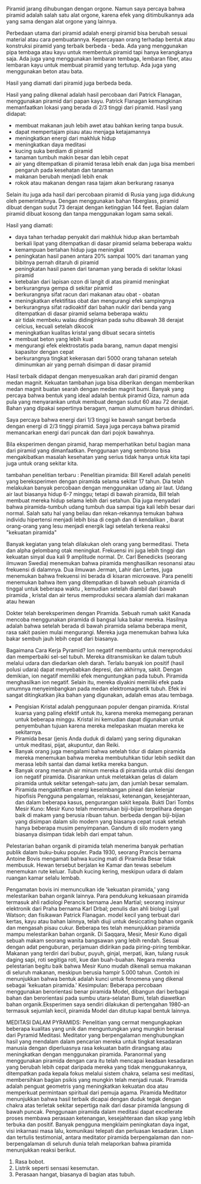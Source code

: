 Piramid jarang dihubungan dengan orgone. Namun saya percaya bahwa piramid adalah salah satu alat orgone, karena efek yang ditimbulkannya ada yang sama dengan alat orgone yang lainnya.

Perbedaan utama dari piramid adalah energi piramid bisa berubah sesuai material atau cara pembuatannya. Kepercayaan orang terhadap bentuk atau konstruksi piramid yang terbaik berbeda - beda. Ada yang menggunakan pipa tembaga atau kayu untuk membentuk piramid tapi hanya kerangkanya saja. Ada juga yang menggunakan lembaran tembaga, lembaran fiber, atau lembaran kayu untuk membuat piramid yang tertutup. Ada juga yang menggunakan beton atau bata.

Hasil yang diamati dari piramid juga berbeda beda.

Hasil yang paling dikenal adalah hasil percobaan dari Patrick Flanagan, menggunakan piramid dari papan kayu. Patrick Flanagan kemungkinan memanfaatkan lokasi yang berada di 2/3 tinggi dari piramid. Hasil yang didapat:
- membuat makanan jauh lebih awet atau bahkan kering tanpa busuk.
- dapat mempertajam pisau atau menjaga ketajamannya
- meningkatkan energi dari makhluk hidup
- meningkatkan daya meditasi
- kucing suka berdiam di piramid
- tanaman tumbuh makin besar dan lebih cepat
- air yang ditempatkan di piramid terasa lebih enak dan juga bisa memberi pengaruh pada kesehatan dan tanaman
- makanan berubah menjadi lebih enak
- rokok atau makanan dengan rasa tajam akan berkurang rasanya


Selain itu juga ada hasil dari percobaan piramid di Rusia yang juga didukung oleh pemerintahnya. Dengan menggunakan bahan fiberglass, piramid dibuat dengan sudut 73 derajat dengan ketinggian 144 feet. Bagian dalam piramid dibuat kosong dan tanpa menggunakan logam sama sekali.

Hasil yang diamati:
- daya tahan terhadap penyakit dari makhluk hidup akan bertambah berkali lipat yang ditempatkan di dasar piramid selama beberapa waktu
- kemampuan bertahan hidup juga meningkat
- peningkatan hasil panen antara 20% sampai 100% dari tanaman yang bibitnya pernah ditaruh di piramid
- peningkatan hasil panen dari tanaman yang berada di sekitar lokasi piramid
- ketebalan dari lapisan ozon di langit di atas piramid meningkat
- berkurangnya gempa di sekitar piramid
- berkurangnya sifat racun dari makanan atau obat - obatan
- meningkatkan efektifitas obat dan mengurangi efek sampingnya
- berkurangnya sifat radioaktif dari bahan nuklir dari benda yang ditempatkan di dasar piramid selama beberapa waktu
- air tidak membeku walau didinginkan pada suhu dibawah 38 derajat celcius, kecuali setelah dikocok
- meningkatkan kualitas kristal yang dibuat secara sintetis
- membuat beton yang lebih kuat
- mengurangi efek elektrostatis pada barang, namun dapat mengisi kapasitor dengan cepat
- berkurangnya tingkat kekerasan dari 5000 orang tahanan setelah diminumkan air yang pernah disimpan di dasar piramid


Hasil terbaik didapat dengan menyesuaikan arah dari piramid dengan medan magnit. Kekuatan tambahan juga bisa diberikan dengan memberikan medan magnit buatan searah dengan medan magnit bumi. Banyak yang percaya bahwa bentuk yang ideal adalah bentuk piramid Giza, namun ada pula yang menyarankan untuk membuat dengan sudut 60 atau 72 derajat. Bahan yang dipakai sepertinya beragam, namun alumunium harus dihindari.

Saya percaya bahwa energi dari 1/3 tinggi ke bawah sangat berbeda dengan energi di 2/3 tinggi piramid. Saya juga percaya bahwa piramid memancarkan energi dari puncak dan dari pojok bawahnya.

Bila eksperimen dengan piramid, harap memperhatikan betul bagian mana dari piramid yang dimanfaatkan. Penggunaan yang sembrono bisa mengakibatkan masalah kesehatan yang serius tidak hanya untuk kita tapi juga untuk orang sekitar kita.


tambahan penelitian terbaru : 
Penelitian piramida:
Bill Kerell adalah peneliti yang bereksperimen dengan piramida selama sekitar 17 tahun. Dia telah melakukan banyak percobaan dengan menggunakan udang air laut. Udang air laut biasanya hidup 6-7 minggu; tetapi di bawah piramida, Bill telah membuat mereka hidup selama lebih dari setahun. Dia juga menyadari bahwa piramida-tumbuh udang tumbuh dua sampai tiga kali lebih besar dari normal.
Salah satu hal yang beliau dan rekan-rekannya temukan bahwa individu hipertensi menjadi lebih bisa di cegah dan di kendalikan , ibarat orang-orang yang lesu menjadi energik lagi setelah terkena reaksi "kekuatan piramida"

Banyak kegiatan yang telah dilakukan oleh orang yang bermeditasi. Theta dan alpha gelombang otak meningkat. Frekuensi ini juga lebih tinggi dan kekuatan sinyal dua kali 9 amplitude normal.
Dr. Carl Benedicks (seorang ilmuwan Swedia) menemukan bahwa piramida menghasilkan resonansi atau frekuensi di dalamnya. Dua ilmuwan Jerman, Lahir dan Lertes, juga menemukan bahwa frekuensi ini berada di kisaran microwave.
Para peneliti menemukan bahwa item yang ditempatkan di bawah sebuah piramida di tinggal  untuk beberapa waktu , kemudian setelah diambil dari bawah piramida , kristal dan air terus memproduksi secara alamiah dari makanan atau hewan

Dokter telah bereksperimen dengan Piramida.
Sebuah rumah sakit Kanada mencoba menggunakan piramida di bangsal luka bakar mereka. Hasilnya adalah bahwa setelah berada di bawah piramida selama beberapa menit, rasa sakit pasien mulai mengurangi.
Mereka juga menemukan bahwa luka bakar sembuh jauh lebih cepat dari biasanya.

Bagaimana Cara Kerja Pyramid?
Ion negatif membantu untuk mereproduksi dan memperbaiki sel-sel tubuh. Mereka ditransmisikan ke dalam tubuh melalui udara dan diedarkan oleh darah. Terlalu banyak ion positif (hasil polusi udara) dapat menyebabkan depresi, dan akhirnya, sakit.
Dengan demikian, ion negatif memiliki efek menguntungkan pada tubuh.
Piramida menghasilkan ion negatif. Selain itu, mereka diyakini memiliki efek pada umumnya menyeimbangkan pada medan elektromagnetik tubuh. Efek ini sangat ditingkatkan jika bahan yang digunakan, adalah emas atau tembaga.

* Pengisian Kristal adalah penggunaan populer dengan piramida. Kristal kuarsa yang paling efektif untuk itu, karena mereka memegang peranan untuk beberapa minggu. Kristal ini kemudian dapat digunakan untuk penyembuhan tujuan karena mereka melepaskan muatan mereka ke sekitarnya.
* Piramida besar (jenis Anda duduk di dalam) yang sering digunakan untuk meditasi, pijat, akupuntur, dan Reiki.
* Banyak orang juga mengalami bahwa setelah tidur di dalam piramida mereka menemukan bahwa mereka membutuhkan tidur lebih sedikit dan merasa lebih santai dan damai ketika mereka bangun.
* Banyak orang menaruh air minum mereka di piramida untuk diisi dengan ion negatif piramida.
Disarankan untuk meletakkan gelas di dalam piramida untuk sekitar setengah-satu jam, dan jumlah besar semalam.
* Piramida mengaktifkan energi keseimbangan pineal dan kelenjar hipofisis Pengguna pengalaman, relaksasi, ketenangan, kesejahteraan, dan dalam beberapa kasus, pengurangan sakit kepala.
Bukti Dari Tombs Mesir Kuno:
Mesir Kuno telah menemukan biji-bijian terpelihara dengan baik di makam yang berusia ribuan tahun. berbeda dengan biji-bijian yang disimpan dalam silo modern yang biasanya cepat rusak setelah hanya beberapa musim penyimpanan. Gandum di silo modern yang biasanya disimpan tidak lebih dari empat tahun.

Pelestarian bahan organik di piramida telah menerima banyak perhatian publik dalam buku-buku populer. Pada 1930, seorang Prancis bernama Antoine Bovis mengamati bahwa kucing mati di Piramida Besar tidak membusuk. Hewan tersebut berjalan ke  Kamar dan tewas sebelum menemukan rute keluar. Tubuh kucing kering, meskipun udara di dalam ruangan kamar selalu lembab.

Pengamatan bovis ini memunculkan ide 'kekuatan piramida,' yang melestarikan bahan organik lainnya. Para pendukung kekuasaan piramida termasuk ahli radiologi Perancis bernama Jean Martial; seorang insinyur elektronik dari Praha bernama Karl Drbal; penulis dan ahli biologi Lyall Watson; dan fisikawan Patrick Flanagan.
model kecil yang terbuat dari kertas, kayu atau bahan lainnya, telah diuji untuk desiccating bahan organik dan mengasah pisau cukur. Beberapa tes telah menunjukkan piramida mampu melestarikan bahan organik.
Di Saqqara, Mesir, Mesir Kuno digali sebuah makam seorang wanita bangsawan yang lebih rendah. Sesuai dengan adat penguburan, perjamuan didirikan pada piring-piring tembikar. Makanan yang terdiri dari bubur, puyuh, ginjal, merpati, ikan, tulang rusuk daging sapi, roti segitiga roti, kue dan buah-buahan. Negara mereka pelestarian begitu baik bahwa Mesir Kuno mudah dikenali semua makanan di seluruh makanan, meskipun berusia hampir 5.000 tahun.
Contoh ini menunjukkan bahwa bentuk adalah kunci untuk fenomena yang dikenal sebagai 'kekuatan piramida.'
Kesimpulan: Beberapa percobaan menggunakan berorientasi benar piramida Model, dibangun dari berbagai bahan dan berorientasi pada sumbu utara-selatan Bumi, telah diawetkan bahan organik.Eksperimen saya sendiri dilakukan di pertengahan 1980-an termasuk sejumlah kecil, piramida Model dan ditutup kapal bentuk lainnya.

MEDITASI DALAM PYRAMIDS:
Penelitian yang cermat mengungkapkan beberapa kualitas yang unik dan menguntungkan yang mungkin berasal dari Pyramid Meditasi. Meditator yang berpengalaman menghubungkan hasil yang mendalam dalam pencarian mereka untuk tingkat kesadaran manusia dengan diperluasnya rasa  kekuatan batin dirangsang atau meningkatkan dengan menggunakan piramida.
Paranormal yang menggunakan piramida dengan cara itu telah mencapai keadaan kesadaran yang berubah lebih cepat daripada mereka yang tidak menggunakannya, ditempatkan pada kepala fokus melalui sistem chakra, selama sesi meditasi, membersihkan bagian psikis yang mungkin telah menjadi rusak.
Piramida adalah penguat geometris yang meningkatkan kekuatan doa atau memperkuat permintaan spiritual dari pemuja agama.
Piramida Meditator menunjukkan bahwa hasil terbaik dicapai dengan duduk tegak dengan chakra atas terletak sekitar sepertiga naik dari dasar piramida langsung di bawah puncak.
Penggunaan piramida dalam meditasi dapat excellerate proses membawa perasaan ketenangan, kesejahteraan dan sikap yang lebih terbuka dan positif. Banyak pengguna mengklaim peningkatan daya ingat, visi inkarnasi masa lalu, komunikasi telepati dan perluasan kesadaran.
Lisan dan tertulis testimonial, antara meditator piramida berpengalaman dan non-berpengalaman di seluruh dunia telah melaporkan bahwa piramida menunjukkan reaksi berikut.
1. Rasa bobot.
2. Listrik seperti sensasi kesemutan.
3. Perasaan hangat, biasanya di bagian atas tubuh.
